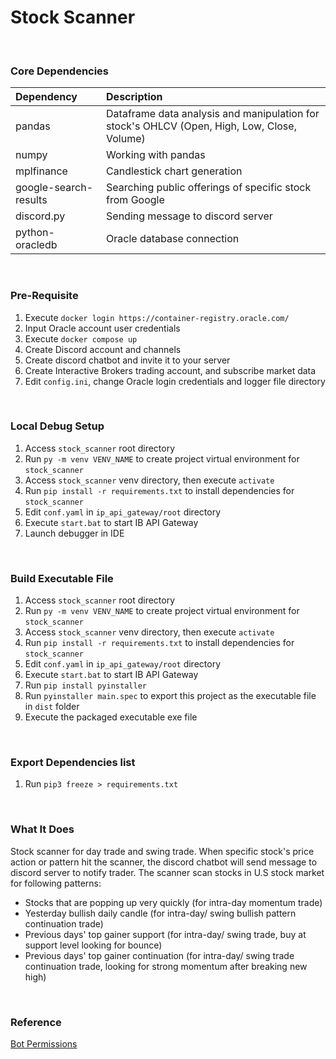 # Stock Scanner

 <br />

### Core Dependencies
|Dependency|Description|
|:---------|:----------|
| pandas | Dataframe data analysis and manipulation for stock's OHLCV (Open, High, Low, Close, Volume)|
| numpy | Working with pandas |
| mplfinance | Candlestick chart generation |
| google-search-results | Searching public offerings of specific stock from Google |
| discord\.py | Sending message to discord server |
| python-oracledb | Oracle database connection | 

 <br />

### Pre-Requisite
1. Execute `docker login https://container-registry.oracle.com/`
2. Input Oracle account user credentials
3. Execute `docker compose up`
4. Create Discord account and channels
5. Create discord chatbot and invite it to your server
6. Create Interactive Brokers trading account, and subscribe market data 
7. Edit `config.ini`, change Oracle login credentials and logger file directory

 <br />

### Local Debug Setup
1. Access `stock_scanner` root directory
2. Run `py -m venv VENV_NAME` to create project virtual environment for `stock_scanner`
3. Access `stock_scanner` venv directory, then execute `activate`
4. Run `pip install -r requirements.txt` to install dependencies for `stock_scanner`
5. Edit `conf.yaml` in `ip_api_gateway/root` directory
6. Execute `start.bat` to start IB API Gateway
7. Launch debugger in IDE

 <br />

### Build Executable File
1. Access `stock_scanner` root directory
2. Run `py -m venv VENV_NAME` to create project virtual environment for `stock_scanner`
3. Access `stock_scanner` venv directory, then execute `activate`
4. Run `pip install -r requirements.txt` to install dependencies for `stock_scanner`
5. Edit `conf.yaml` in `ip_api_gateway/root` directory
6. Execute `start.bat` to start IB API Gateway
7. Run `pip install pyinstaller`
8. Run `pyinstaller main.spec` to export this project as the executable file in `dist` folder 
9. Execute the packaged executable exe file

<br />

### Export Dependencies list
1. Run `pip3 freeze > requirements.txt`

<br />

### What It Does
Stock scanner for day trade and swing trade. When specific stock's price action or pattern hit the scanner, the discord chatbot will send message to discord server to notify trader. The scanner scan stocks in U.S stock market for following patterns:

- Stocks that are popping up very quickly (for intra-day momentum trade)
- Yesterday bullish daily candle (for intra-day/ swing bullish pattern continuation trade)
- Previous days' top gainer support (for intra-day/ swing trade, buy at support level looking for bounce)
- Previous days' top gainer continuation (for intra-day/ swing trade continuation trade, looking for strong momentum after breaking new high)
<br />


### Reference
[Bot Permissions](https://github.com/therealOri/noter/issues/1)
